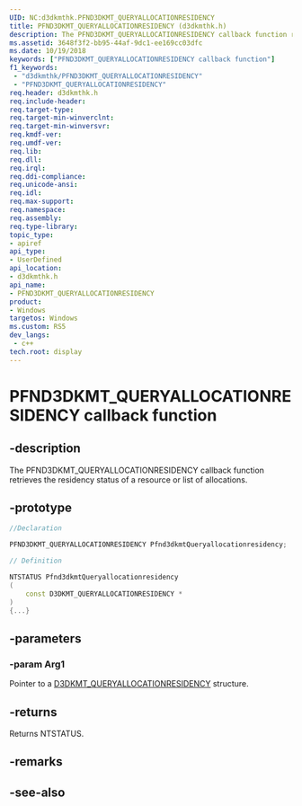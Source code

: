 ```yaml
---
UID: NC:d3dkmthk.PFND3DKMT_QUERYALLOCATIONRESIDENCY
title: PFND3DKMT_QUERYALLOCATIONRESIDENCY (d3dkmthk.h)
description: The PFND3DKMT_QUERYALLOCATIONRESIDENCY callback function retrieves the residency status of a resource or list of allocations.
ms.assetid: 3648f3f2-bb95-44af-9dc1-ee169cc03dfc
ms.date: 10/19/2018
keywords: ["PFND3DKMT_QUERYALLOCATIONRESIDENCY callback function"]
f1_keywords:
 - "d3dkmthk/PFND3DKMT_QUERYALLOCATIONRESIDENCY"
 - "PFND3DKMT_QUERYALLOCATIONRESIDENCY"
req.header: d3dkmthk.h
req.include-header:
req.target-type:
req.target-min-winverclnt:
req.target-min-winversvr:
req.kmdf-ver:
req.umdf-ver:
req.lib:
req.dll:
req.irql: 
req.ddi-compliance:
req.unicode-ansi:
req.idl:
req.max-support:
req.namespace:
req.assembly:
req.type-library: 
topic_type: 
- apiref
api_type: 
- UserDefined
api_location: 
- d3dkmthk.h
api_name: 
- PFND3DKMT_QUERYALLOCATIONRESIDENCY
product:
- Windows
targetos: Windows
ms.custom: RS5
dev_langs:
 - c++
tech.root: display
---
```


# PFND3DKMT_QUERYALLOCATIONRESIDENCY callback function

## -description

The PFND3DKMT_QUERYALLOCATIONRESIDENCY callback function retrieves the residency status of a resource or list of allocations.

## -prototype

```cpp
//Declaration

PFND3DKMT_QUERYALLOCATIONRESIDENCY Pfnd3dkmtQueryallocationresidency; 

// Definition

NTSTATUS Pfnd3dkmtQueryallocationresidency 
(
	const D3DKMT_QUERYALLOCATIONRESIDENCY *
)
{...}

```

## -parameters

### -param Arg1

Pointer to a [D3DKMT_QUERYALLOCATIONRESIDENCY](ns-d3dkmthk-_d3dkmt_queryallocationresidency.md) structure.

## -returns

Returns NTSTATUS.


## -remarks




## -see-also
